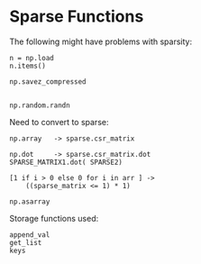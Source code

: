 Sparse Functions
================

The following might have problems with sparsity:

    n = np.load
    n.items()

    np.savez_compressed


    np.random.randn

Need to convert to sparse:

    np.array   -> sparse.csr_matrix

    np.dot     -> sparse.csr_matrix.dot
    SPARSE_MATRIX1.dot( SPARSE2)

    [1 if i > 0 else 0 for i in arr ] ->
        ((sparse_matrix <= 1) * 1)

    np.asarray

Storage functions used:

    append_val
    get_list
    keys
